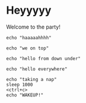 # Heyyyyy

Welcome to the party!

```execute
echo "haaaaahhhh"
```

```execute-1
echo "we on top"
```

```execute-1
echo "hello from down under"
```

```execute-all
echo "hello everywhere"
```

```execute
echo "taking a nap"
sleep 1000
<ctrl+c>
echo "WAKEUP!"
```


